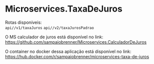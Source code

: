 # Microservices.TaxaDeJuros

Rotas disponíveis:                                                                    
`api//v1/taxaJuros`
`api//v2/taxaJurosPadrao`

O MS calculador de juros está disponível no link: https://github.com/sampaiobrenner/Microservices.CalculadorDeJuros

O container no docker dessa aplicação está disponível no link: https://hub.docker.com/r/sampaiobrenner/microservices-taxa-de-juros

